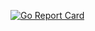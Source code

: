 [![Go Report Card](https://goreportcard.com/badge/github.com/copyleftdev/go_block_chain_playground)](https://goreportcard.com/report/github.com/copyleftdev/go_block_chain_playground)
